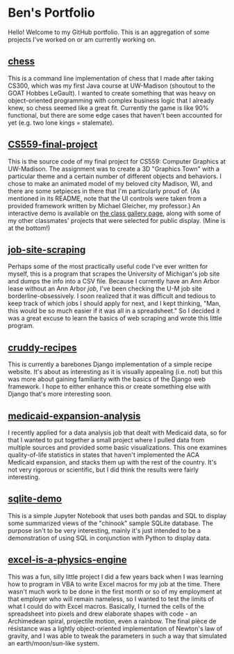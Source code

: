 # Ben's Portfolio
Hello! Welcome to my GitHub portfolio. This is an aggregation of some projects I've worked on or am currently working on.

## [chess](https://github.com/bdiamond2/chess)
This is a command line implementation of chess that I made after taking CS300, which was my first Java course at UW-Madison (shoutout to the GOAT Hobbes LeGault). I wanted to create something that was heavy on object-oriented programming with complex business logic that I already knew, so chess seemed like a great fit. Currently the game is like 90% functional, but there are some edge cases that haven't been accounted for yet (e.g. two lone kings = stalemate).

## [CS559-final-project](https://github.com/bdiamond2/CS559-final-project)
This is the source code of my final project for CS559: Computer Graphics at UW-Madison. The assignment was to create a 3D "Graphics Town" with a particular theme and a certain number of different objects and behaviors. I chose to make an animated model of my beloved city Madison, WI, and there are some setpieces in there that I'm particularly proud of. (As mentioned in its README, note that the UI controls were taken from a provided framework written by Michael Gleicher, my professor.) An interactive demo is available on [the class gallery page](https://pages.graphics.cs.wisc.edu/559-sp23/gallery/grtowngallery/), along with some of my other classmates' projects that were selected for public display. (Mine is at the bottom!)

## [job-site-scraping](https://github.com/bdiamond2/job-site-scraping)
Perhaps some of the most practically useful code I've ever written for myself, this is a program that scrapes the University of Michigan's job site and dumps the info into a CSV file. Because I currently have an Ann Arbor lease without an Ann Arbor *job*, I've been checking the U-M job site borderline-obsessively. I soon realized that it was difficult and tedious to keep track of which jobs I should apply for next, and I kept thinking, "Man, this would be so much easier if it was all in a spreadsheet." So I decided it was a great excuse to learn the basics of web scraping and wrote this little program.

## [cruddy-recipes](https://github.com/bdiamond2/cruddy-recipes)
This is currently a barebones Django implementation of a simple recipe website. It's about as interesting as it is visually appealing (i.e. not) but this was more about gaining familiarity with the basics of the Django web framework. I hope to either enhance this or create something else with Django that's more interesting soon.

## [medicaid-expansion-analysis](https://github.com/bdiamond2/medicaid-expansion-analysis)
I recently applied for a data analysis job that dealt with Medicaid data, so for that I wanted to put together a small project where I pulled data from multiple sources and provided some basic visualizations. This one examines quality-of-life statistics in states that haven't implemented the ACA Medicaid expansion, and stacks them up with the rest of the country. It's not very rigorous or scientific, but I did think the results were fairly interesting.

## [sqlite-demo](https://github.com/bdiamond2/sqlite-demo)
This is a simple Jupyter Notebook that uses both pandas and SQL to display some summarized views of the "chinook" sample SQLite database. The purpose isn't to be very interesting, mainly it's just intended to be a demonstration of using SQL in conjunction with Python to display data.

## [excel-is-a-physics-engine](https://github.com/bdiamond2/excel-is-a-physics-engine)  
This was a fun, silly little project I did a few years back when I was learning how to program in VBA to write Excel macros for my job at the time. There wasn't much work to be done in the first month or so of my employment at that employer who will remain nameless, so I wanted to test the limits of what I could do with Excel macros. Basically, I turned the cells of the spreadsheet into pixels and drew elaborate shapes with code - an Archimedean spiral, projectile motion, even a rainbow. The final pièce de résistance was a lightly object-oriented implementation of Newton's law of gravity, and I was able to tweak the parameters in such a way that simulated an earth/moon/sun-like system.
